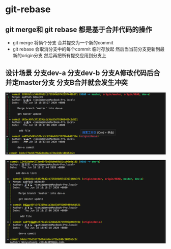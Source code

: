 # git-rebase

## git merge和 git rebase 都是基于合并代码的操作

- git merge 将俩个分支 合并提交为一个新的commit 
- git rebase 会取消分支中的每个commit 临时存放起 然后当当前分支更新到最新的origin分支 然后再把所有提交应用到分支上

## 设计场景 分支dev-a 分支dev-b 分支A修改代码后合并定master分支 分支B合并就会发生冲突

![git merge](./assets/1.png)

![git rebase](./assets/2.png)
